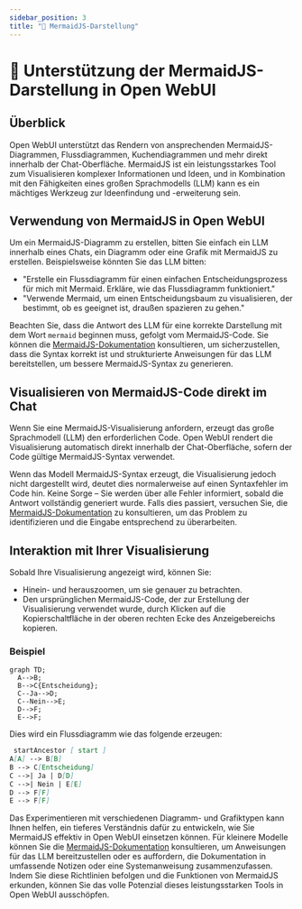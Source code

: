 ```yaml
---
sidebar_position: 3
title: "🌊 MermaidJS-Darstellung"
---
```


# 🌊 Unterstützung der MermaidJS-Darstellung in Open WebUI

## Überblick

Open WebUI unterstützt das Rendern von ansprechenden MermaidJS-Diagrammen, Flussdiagrammen, Kuchendiagrammen und mehr direkt innerhalb der Chat-Oberfläche. MermaidJS ist ein leistungsstarkes Tool zum Visualisieren komplexer Informationen und Ideen, und in Kombination mit den Fähigkeiten eines großen Sprachmodells (LLM) kann es ein mächtiges Werkzeug zur Ideenfindung und -erweiterung sein.

## Verwendung von MermaidJS in Open WebUI

Um ein MermaidJS-Diagramm zu erstellen, bitten Sie einfach ein LLM innerhalb eines Chats, ein Diagramm oder eine Grafik mit MermaidJS zu erstellen. Beispielsweise könnten Sie das LLM bitten:

* "Erstelle ein Flussdiagramm für einen einfachen Entscheidungsprozess für mich mit Mermaid. Erkläre, wie das Flussdiagramm funktioniert."
* "Verwende Mermaid, um einen Entscheidungsbaum zu visualisieren, der bestimmt, ob es geeignet ist, draußen spazieren zu gehen."

Beachten Sie, dass die Antwort des LLM für eine korrekte Darstellung mit dem Wort `mermaid` beginnen muss, gefolgt vom MermaidJS-Code. Sie können die [MermaidJS-Dokumentation](https://mermaid.js.org/intro/) konsultieren, um sicherzustellen, dass die Syntax korrekt ist und strukturierte Anweisungen für das LLM bereitstellen, um bessere MermaidJS-Syntax zu generieren.

## Visualisieren von MermaidJS-Code direkt im Chat

Wenn Sie eine MermaidJS-Visualisierung anfordern, erzeugt das große Sprachmodell (LLM) den erforderlichen Code. Open WebUI rendert die Visualisierung automatisch direkt innerhalb der Chat-Oberfläche, sofern der Code gültige MermaidJS-Syntax verwendet.

Wenn das Modell MermaidJS-Syntax erzeugt, die Visualisierung jedoch nicht dargestellt wird, deutet dies normalerweise auf einen Syntaxfehler im Code hin. Keine Sorge – Sie werden über alle Fehler informiert, sobald die Antwort vollständig generiert wurde. Falls dies passiert, versuchen Sie, die [MermaidJS-Dokumentation](https://mermaid.js.org/intro/) zu konsultieren, um das Problem zu identifizieren und die Eingabe entsprechend zu überarbeiten.

## Interaktion mit Ihrer Visualisierung

Sobald Ihre Visualisierung angezeigt wird, können Sie:

* Hinein- und herauszoomen, um sie genauer zu betrachten.
* Den ursprünglichen MermaidJS-Code, der zur Erstellung der Visualisierung verwendet wurde, durch Klicken auf die Kopierschaltfläche in der oberen rechten Ecke des Anzeigebereichs kopieren.

### Beispiel

```mermaid
graph TD;
  A-->B;
  B-->C{Entscheidung};
  C--Ja-->D;
  C--Nein-->E;
  D-->F;
  E-->F;
```

Dies wird ein Flussdiagramm wie das folgende erzeugen:

```markdown
 startAncestor [ start ]
A[A] --> B[B]
B --> C[Entscheidung]
C -->| Ja | D[D]
C -->| Nein | E[E]
D --> F[F]
E --> F[F]
```

Das Experimentieren mit verschiedenen Diagramm- und Grafiktypen kann Ihnen helfen, ein tieferes Verständnis dafür zu entwickeln, wie Sie MermaidJS effektiv in Open WebUI einsetzen können. Für kleinere Modelle können Sie die [MermaidJS-Dokumentation](https://mermaid.js.org/intro/) konsultieren, um Anweisungen für das LLM bereitzustellen oder es auffordern, die Dokumentation in umfassende Notizen oder eine Systemanweisung zusammenzufassen. Indem Sie diese Richtlinien befolgen und die Funktionen von MermaidJS erkunden, können Sie das volle Potenzial dieses leistungsstarken Tools in Open WebUI ausschöpfen.
